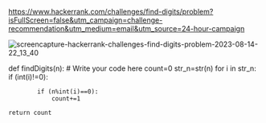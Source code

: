 https://www.hackerrank.com/challenges/find-digits/problem?isFullScreen=false&utm_campaign=challenge-recommendation&utm_medium=email&utm_source=24-hour-campaign

![screencapture-hackerrank-challenges-find-digits-problem-2023-08-14-22_13_40](https://github.com/Vaibhavkatre005/HackerRank/assets/67364186/f432b54b-c968-4313-9223-617652d40785)

def findDigits(n):
    # Write your code here
    count=0
    str_n=str(n)
    for i in str_n:
        if (int(i)!=0):
            
            if (n%int(i)==0):
                count+=1

    return count
